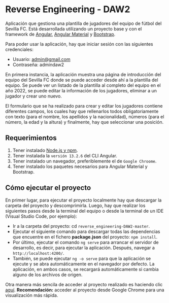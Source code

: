 # Reverse Engineering - DAW2

Aplicación que gestiona una plantilla de jugadores del equipo de fútbol del Sevilla FC. Está desarrollada utilizando un proyecto base y con el framework de [Angular](https://angular.io/), [Angular Material](https://material.angular.io/) y [Bootstrap](https://getbootstrap.com/).

Para poder usar la aplicación, hay que iniciar sesión con las siguientes credenciales:

* Usuario: admin@gmail.com
* Contraseña: admindaw2

En primera instancia, la aplicación muestra una página de introducción del equipo del Sevilla FC donde se puede acceder desde ahí a la plantilla del equipo. Se puede ver un listado de la plantilla al completo del equipo en el año 2022, se puede editar la información de los jugadores, eliminar a un jugador y crear uno nuevo.

El formulario que se ha realizado para crear y editar los jugadores contiene diferentes campos, los cuales hay que rellenarlos todos obligatoriamente con texto (para el nombre, los apellidos y la nacionalidad), números (para el número, la edad y la altura) y finalmente, hay que seleccionar una posición.


## Requerimientos

1. Tener instalado [Node.js y npm](https://nodejs.org/es/).
2. Tener instalada la `versión 13.2.6` del CLI Angular.
3. Tener instalado un navegador, preferiblemente el de `Google Chroome`.
4. Tener instalado los paquetes necesarios para Angular Material y Bootstrap.

## Cómo ejecutar el proyecto

En primer lugar, para ejecutar el proyecto localmente hay que descargar la carpeta del proyecto y descomprimirla. Luego, hay que realizar los siguientes pasos desde la terminal del equipo o desde la terminal de un IDE (Visual Studio Code, por ejemplo):

* Ir a la carpeta del proyecto: cd `reverse_engineering-DAW2-master`.
* Ejecutar el siguiente comando para descargar todas las dependencias que encuentre en el fichero **package.json** del proyecto: `npm install`.
* Por último, ejecutar el comando `ng serve` para arrancar el servidor de desarrollo, es decir, para ejecutar la aplicación. Después, navegar a `http://localhost:4200/`.
* También, se puede ejecutar `ng -o serve` para que la aplicación se ejecute y se abra automáticamente en el navegador por defecto. La aplicación, en ambos casos, se recargará automáticamente si cambia alguno de los archivos de origen.

Otra manera más sencila de acceder al proyecto realizado es haciendo clic [aquí](https://reverse-engineering-angular.netlify.app/). **Recomendación:** acceder al proyecto desde Google Chrome para una visualización más rápida. 
